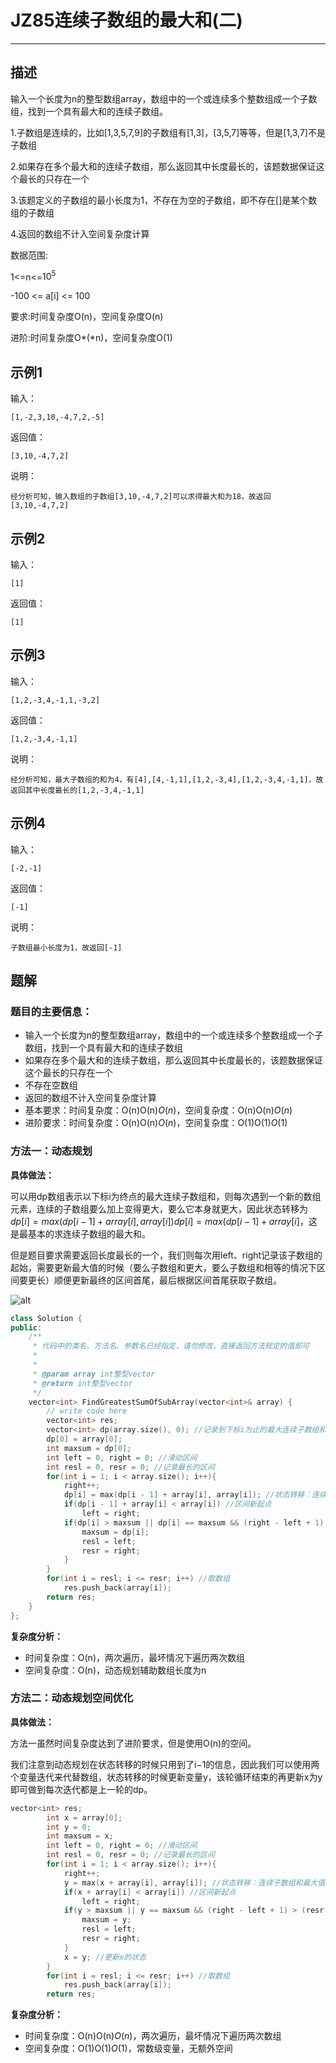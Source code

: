 # JZ85连续子数组的最大和(二)

---

## 描述

输入一个长度为n的整型数组array，数组中的一个或连续多个整数组成一个子数组，找到一个具有最大和的连续子数组。

1.子数组是连续的，比如[1,3,5,7,9]的子数组有[1,3]，[3,5,7]等等，但是[1,3,7]不是子数组

2.如果存在多个最大和的连续子数组，那么返回其中长度最长的，该题数据保证这个最长的只存在一个

3.该题定义的子数组的最小长度为1，不存在为空的子数组，即不存在[]是某个数组的子数组

4.返回的数组不计入空间复杂度计算

数据范围:

1<=n<=$10^5$

-100 <= a[i] <= 100

要求:时间复杂度O(n)，空间复杂度O(n)

进阶:时间复杂度O*(*n)，空间复杂度O(1)



## 示例1

输入：

```
[1,-2,3,10,-4,7,2,-5]
```

返回值：

```
[3,10,-4,7,2]
```

说明：

```
经分析可知，输入数组的子数组[3,10,-4,7,2]可以求得最大和为18，故返回[3,10,-4,7,2]   
```

## 示例2

输入：

```
[1]
```

返回值：

```
[1]
```

## 示例3

输入：

```
[1,2,-3,4,-1,1,-3,2]
```

返回值：

```
[1,2,-3,4,-1,1]
```

说明：

```
经分析可知，最大子数组的和为4，有[4],[4,-1,1],[1,2,-3,4],[1,2,-3,4,-1,1]，故返回其中长度最长的[1,2,-3,4,-1,1]   
```

## 示例4

输入：

```
[-2,-1]
```

返回值：

```
[-1]
```

说明：

```
子数组最小长度为1，故返回[-1] 
```





## 题解

### 题目的主要信息：

- 输入一个长度为n的整型数组array，数组中的一个或连续多个整数组成一个子数组，找到一个具有最大和的连续子数组
- 如果存在多个最大和的连续子数组，那么返回其中长度最长的，该题数据保证这个最长的只存在一个
- 不存在空数组
- 返回的数组不计入空间复杂度计算
- 基本要求：时间复杂度：O(n)O(n)*O*(*n*)，空间复杂度：O(n)O(n)*O*(*n*)
- 进阶要求：时间复杂度：O(n)O(n)*O*(*n*)，空间复杂度：O(1)O(1)*O*(1)

### 方法一：动态规划

**具体做法：**

可以用dp数组表示以下标i为终点的最大连续子数组和，则每次遇到一个新的数组元素，连续的子数组要么加上变得更大，要么它本身就更大，因此状态转移为$dp[i]=max(dp[i−1]+array[i],array[i])dp[i] = max(dp[i - 1] + array[i]$，这是最基本的求连续子数组的最大和。

但是题目要求需要返回长度最长的一个，我们则每次用left、right记录该子数组的起始，需要更新最大值的时候（要么子数组和更大，要么子数组和相等的情况下区间要更长）顺便更新最终的区间首尾，最后根据区间首尾获取子数组。

![alt](https://uploadfiles.nowcoder.com/images/20211204/397721558_1638607774484/83C9DB1D7BB98AFD16716153916EAC03)

```cpp
class Solution {
public:
    /**
     * 代码中的类名、方法名、参数名已经指定，请勿修改，直接返回方法规定的值即可
     *
     * 
     * @param array int整型vector 
     * @return int整型vector
     */
    vector<int> FindGreatestSumOfSubArray(vector<int>& array) {
        // write code here
        vector<int> res;
        vector<int> dp(array.size(), 0); //记录到下标i为止的最大连续子数组和
        dp[0] = array[0];
        int maxsum = dp[0];
        int left = 0, right = 0; //滑动区间
        int resl = 0, resr = 0; //记录最长的区间
        for(int i = 1; i < array.size(); i++){
            right++;
            dp[i] = max(dp[i - 1] + array[i], array[i]); //状态转移：连续子数组和最大值
            if(dp[i - 1] + array[i] < array[i]) //区间新起点
                left = right;
            if(dp[i] > maxsum || dp[i] == maxsum && (right - left + 1) > (resr - resl + 1)){ //更新最大值
                maxsum = dp[i];
                resl = left;
                resr = right;
            }
        }
        for(int i = resl; i <= resr; i++) //取数组
            res.push_back(array[i]);
        return res;
    }
};
```

**复杂度分析：**

- 时间复杂度：O(n)，两次遍历，最坏情况下遍历两次数组
- 空间复杂度：O(n)，动态规划辅助数组长度为n



### 方法二：动态规划空间优化

**具体做法：**

方法一虽然时间复杂度达到了进阶要求，但是使用O(n)的空间。

我们注意到动态规划在状态转移的时候只用到了i−1的信息，因此我们可以使用两个变量迭代来代替数组，状态转移的时候更新变量y，该轮循环结束的再更新x为y即可做到每次迭代都是上一轮的dp。

```cpp
vector<int> res;
        int x = array[0];
        int y = 0;
        int maxsum = x;
        int left = 0, right = 0; //滑动区间
        int resl = 0, resr = 0; //记录最长的区间
        for(int i = 1; i < array.size(); i++){
            right++;
            y = max(x + array[i], array[i]); //状态转移：连续子数组和最大值
            if(x + array[i] < array[i]) //区间新起点
                left = right;
            if(y > maxsum || y == maxsum && (right - left + 1) > (resr - resl + 1)){ //更新最大值
                maxsum = y;
                resl = left;
                resr = right;
            }
            x = y; //更新x的状态
        }
        for(int i = resl; i <= resr; i++) //取数组
            res.push_back(array[i]);
        return res;
```

**复杂度分析：**

- 时间复杂度：O(n)O(n)*O*(*n*)，两次遍历，最坏情况下遍历两次数组
- 空间复杂度：O(1)O(1)*O*(1)，常数级变量，无额外空间